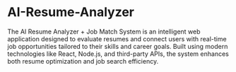 # AI-Resume-Analyzer
The AI Resume Analyzer + Job Match System is an intelligent web application designed to evaluate resumes and connect users with real-time job opportunities tailored to their skills and career goals. Built using modern technologies like React, Node.js, and third-party APIs, the system enhances both resume optimization and job search efficiency.
